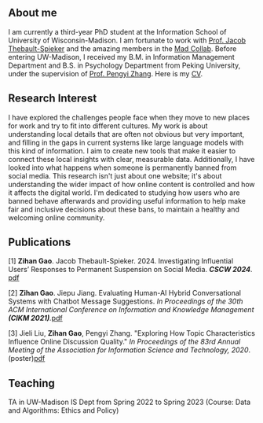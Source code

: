 ## About me

I am currently a third-year PhD student at the Information School of University of Wisconsin-Madison. I am fortunate to work with [Prof. Jacob Thebault-Spieker](https://jacob.thebault-spieker.com) and the amazing members in the [Mad Collab](https://collab.ischool.wisc.edu). Before entering UW-Madison, I received my B.M. in Information Management Department and B.S. in Psychology Department from Peking University, under the supervision of [Prof. Pengyi Zhang](https://scholar.google.com/citations?user=fL6FUdkAAAAJ&hl=en). Here is my [CV](https://zihanngao.github.io/zihangao_CV.pdf).

## Research Interest
I have explored the challenges people face when they move to new places for work and try to fit into different cultures. My work is about understanding local details that are often not obvious but very important, and filling in the gaps in current systems like large language models with this kind of information. I aim to create new tools that make it easier to connect these local insights with clear, measurable data. Additionally, I have looked into what happens when someone is permanently banned from social media. This research isn't just about one website; it's about understanding the wider impact of how online content is controlled and how it affects the digital world. I'm dedicated to studying how users who are banned behave afterwards and providing useful information to help make fair and inclusive decisions about these bans, to maintain a healthy and welcoming online community.


## Publications
[1] **Zihan Gao**. Jacob Thebault-Spieker. 2024. Investigating Influential Users’ Responses to Permanent Suspension on Social Media. _**CSCW 2024**_. [pdf](https://zihanngao.github.io/CSCW24_social_media_deplatform_camera_ready.pdf)

[2] **Zihan Gao**. Jiepu Jiang. Evaluating Human-AI Hybrid Conversational Systems with Chatbot Message Suggestions. _In Proceedings of the 30th ACM International Conference on Information and Knowledge Management **(CIKM 2021)**._[pdf](https://zihanngao.github.io/cikm21_hybrid_chatbot.pdf)

[3]	Jieli Liu, **Zihan Gao**, Pengyi Zhang. "Exploring How Topic Characteristics Influence Online Discussion Quality." _In Proceedings of the 83rd Annual Meeting of the Association for Information Science and Technology, 2020_.(poster)[pdf](https://zihanngao.github.io/poster_1.pdf)


## Teaching
TA in UW-Madison IS Dept from Spring 2022 to Spring 2023 (Course: Data and Algorithms: Ethics and Policy)
